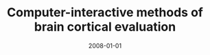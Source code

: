 ---
# Documentation: https://wowchemy.com/docs/managing-content/

title: Computer-interactive methods of brain cortical evaluation
subtitle: ''
summary: ''
authors:
- Anna Czarnecka
- Marek J. Sąsiadek
- Elżbieta Hudyma
- kwasnicka
- Mariusz T. Paradowski
tags: []
categories: []
date: '2008-01-01'
lastmod: 2022-10-07T05:00:46Z
featured: false
draft: false

# Featured image
# To use, add an image named `featured.jpg/png` to your page's folder.
# Focal points: Smart, Center, TopLeft, Top, TopRight, Left, Right, BottomLeft, Bottom, BottomRight.
image:
  caption: ''
  focal_point: ''
  preview_only: false

# Projects (optional).
#   Associate this post with one or more of your projects.
#   Simply enter your project's folder or file name without extension.
#   E.g. `projects = ["internal-project"]` references `content/project/deep-learning/index.md`.
#   Otherwise, set `projects = []`.
projects: []
publishDate: '2022-10-07T05:00:45.044988Z'
publication_types:
- '6'
abstract: ''
publication: '*Information technologies in biomedicine*'
doi: 10.1007/978-3-540-68168-7_16
---